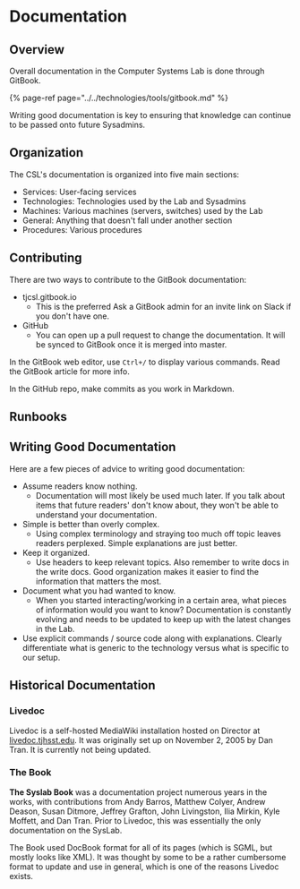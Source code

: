 # Documentation

## Overview

Overall documentation in the Computer Systems Lab is done through GitBook.

{% page-ref page="../../technologies/tools/gitbook.md" %}

Writing good documentation is key to ensuring that knowledge can continue to be passed onto future Sysadmins.

## Organization

The CSL's documentation is organized into five main sections:

* Services: User-facing services
* Technologies: Technologies used by the Lab and Sysadmins
* Machines: Various machines \(servers, switches\) used by the Lab
* General: Anything that doesn't fall under another section
* Procedures: Various procedures

## Contributing

There are two ways to contribute to the GitBook documentation:

* tjcsl.gitbook.io
  * This is the preferred  Ask a GitBook admin for an invite link on Slack if you don't have one.
* GitHub
  * You can open up a pull request to change the documentation.  It will be synced to GitBook once it is merged into master.

In the GitBook web editor, use `Ctrl+/` to display various commands. Read the GitBook article for more info.

In the GitHub repo, make commits as you work in Markdown.

## Runbooks



## Writing Good Documentation

Here are a few pieces of advice to writing good documentation:

* Assume readers know nothing.
  * Documentation will most likely be used much later.  If you talk about items that future readers' don't know about, they won't be able to understand your documentation.
* Simple is better than overly complex. 
  * Using complex terminology and straying too much off topic leaves readers perplexed.  Simple explanations are just better.
* Keep it organized.
  * Use headers to keep relevant topics.  Also remember to write docs in the write docs.  Good organization makes it easier to find the information that matters the most. 
* Document what you had wanted to know.
  * When you started interacting/working in a certain area, what pieces of information would you want to know?  Documentation is constantly evolving and needs to be updated to keep up with the latest changes in the Lab.
* Use explicit commands / source code along with explanations. Clearly differentiate what is generic to the technology versus what is specific to our setup.

## Historical Documentation

### Livedoc

Livedoc is a self-hosted MediaWiki installation hosted on Director at [livedoc.tjhsst.edu](https://livedoc.tjhsst.edu). It was originally set up on November 2, 2005 by Dan Tran. It is currently not being updated.

### The Book

**The Syslab Book** was a documentation project numerous years in the works, with contributions from Andy Barros, Matthew Colyer, Andrew Deason, Susan Ditmore, Jeffrey Grafton, John Livingston, Ilia Mirkin, Kyle Moffett, and Dan Tran. Prior to Livedoc, this was essentially the only documentation on the SysLab.

The Book used DocBook format for all of its pages \(which is SGML, but mostly looks like XML\). It was thought by some to be a rather cumbersome format to update and use in general, which is one of the reasons Livedoc exists.

